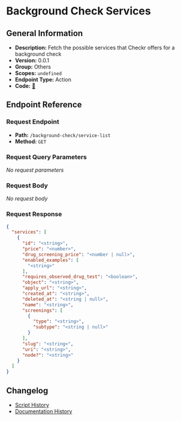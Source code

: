 # Background Check Services

## General Information

- **Description:** Fetch the possible services that Checkr offers for a background check
- **Version:** 0.0.1
- **Group:** Others
- **Scopes:** `undefined`
- **Endpoint Type:** Action
- **Code:** [🔗](https://github.com/NangoHQ/integration-templates/tree/main/integrations/checkr-partner/actions/background-check-services.ts)


## Endpoint Reference

### Request Endpoint

- **Path:** `/background-check/service-list`
- **Method:** `GET`

### Request Query Parameters

_No request parameters_

### Request Body

_No request body_

### Request Response

```json
{
  "services": [
    {
      "id": "<string>",
      "price": "<number>",
      "drug_screening_price": "<number | null>",
      "enabled_examples": [
        "<string>"
      ],
      "requires_observed_drug_test": "<boolean>",
      "object": "<string>",
      "apply_url": "<string>",
      "created_at": "<string>",
      "deleted_at": "<string | null>",
      "name": "<string>",
      "screenings": [
        {
          "type": "<string>",
          "subtype": "<string | null>"
        }
      ],
      "slug": "<string>",
      "uri": "<string>",
      "node?": "<string>"
    }
  ]
}
```

## Changelog

- [Script History](https://github.com/NangoHQ/integration-templates/commits/main/integrations/checkr-partner/actions/background-check-services.ts)
- [Documentation History](https://github.com/NangoHQ/integration-templates/commits/main/integrations/checkr-partner/actions/background-check-services.md)

<!-- END  GENERATED CONTENT -->

